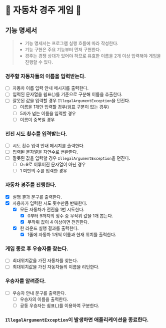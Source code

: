 # 🚗 자동차 경주 게임 🏁

## 기능 명세서

> - 기능 명세서는 프로그램 실행 흐름에 따라 작성한다.
> - 기능 구현은 주요 기능부터 먼저 구현한다.
> - 경주는 경쟁 상대가 있어야 하므로 유효한 이름을 2개 이상 입력해야 게임을 진행할 수 있다.

### 경주할 자동차들의 이름을 입력받는다.

- [ ] 자동차 이름 입력 안내 메시지를 출력한다.
- [ ] 입력된 문자열을 쉼표(,)를 기준으로 구분해 이름을 추출한다.
- [ ] 잘못된 값을 입력할 경우 `IllegalArgumentException`을 던진다.
    - [ ] 이름을 1개만 입력할 경우(쉼표 구분이 없는 경우)
    - [ ] 5자가 넘는 이름을 입력할 경우
    - [ ] 이름이 중복일 경우

### 전진 시도 횟수를 입력받는다.

- [ ] 시도 횟수 입력 안내 메시지를 출력한다.
- [ ] 입력된 문자열을 자연수로 변환한다.
- [ ] 잘못된 값을 입력할 경우 `IllegalArgumentException`을 던진다.
    - [ ] 0~9로 이루어진 문자열이 아닌 경우
    - [ ] 1 미만의 수를 입력한 경우

### 자동차 경주를 진행한다.

- [X] 실행 결과 문구를 출력한다.
- [X] 사용자가 입력한 시도 횟수만큼 반복한다.
    - [X] 모든 자동차가 전진을 1번 시도한다.
        - [X] 0부터 9까지의 정수 중 무작위 값을 1개 뽑는다.
        - [X] 무작위 값이 4 이상이면 전진한다.
    - [X] 한 라운드 실행 결과를 출력한다.
        - [X] 1줄에 자동차 1개씩 이름과 현재 위치를 출력한다.

### 게임 종료 후 우승자를 찾는다.

- [ ] 최대위치값을 가진 자동차를 찾는다.
- [ ] 최대위치값을 가진 자동차들의 이름을 리턴한다.

### 우승자를 알려준다.

- [ ] 우승자 안내 문구를 출력한다.
    - [ ] 우승자의 이름을 출력한다.
    - [ ] 공동 우승자는 쉼표(,)를 이용하여 구분한다.

### `IllegalArgumentException`이 발생하면 애플리케이션을 종료한다.